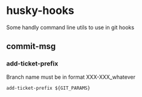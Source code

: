 # husky-hooks

Some handly command line utils to use in git hooks

## commit-msg

### add-ticket-prefix

Branch name must be in format XXX-XXX_whatever

`add-ticket-prefix ${GIT_PARAMS}`
